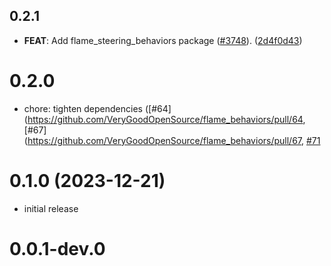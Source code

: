 ## 0.2.1

 - **FEAT**: Add flame_steering_behaviors package ([#3748](https://github.com/flame-engine/flame/issues/3748)). ([2d4f0d43](https://github.com/flame-engine/flame/commit/2d4f0d43ef472b5a473cde3fc97579b8a1c0a9fc))

# 0.2.0

- chore: tighten dependencies ([#64](https://github.com/VeryGoodOpenSource/flame_behaviors/pull/64, [#67](https://github.com/VeryGoodOpenSource/flame_behaviors/pull/67, [#71](https://github.com/VeryGoodOpenSource/flame_behaviors/pull/71)

# 0.1.0 (2023-12-21)

- initial release

# 0.0.1-dev.0
